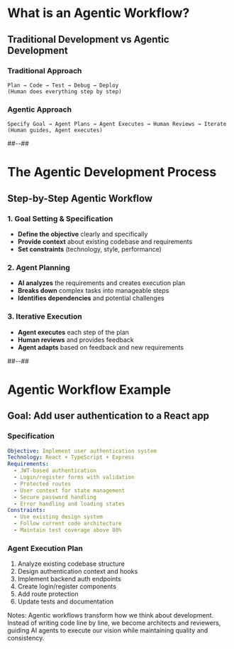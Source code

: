 <!-- .slide -->

# What is an Agentic Workflow?

## **Traditional Development vs Agentic Development**

### **Traditional Approach**
```
Plan → Code → Test → Debug → Deploy
(Human does everything step by step)
```

### **Agentic Approach**
```
Specify Goal → Agent Plans → Agent Executes → Human Reviews → Iterate
(Human guides, Agent executes)
```

##--##

<!-- .slide -->

# The Agentic Development Process

## **Step-by-Step Agentic Workflow**

### **1. Goal Setting & Specification**
- **Define the objective** clearly and specifically
- **Provide context** about existing codebase and requirements
- **Set constraints** (technology, style, performance)

### **2. Agent Planning**
- **AI analyzes** the requirements and creates execution plan
- **Breaks down** complex tasks into manageable steps
- **Identifies dependencies** and potential challenges

### **3. Iterative Execution**
- **Agent executes** each step of the plan
- **Human reviews** and provides feedback
- **Agent adapts** based on feedback and new requirements

##--##

<!-- .slide: class="with-code" -->

# Agentic Workflow Example

## **Goal**: Add user authentication to a React app

### **Specification**
```yaml
Objective: Implement user authentication system
Technology: React + TypeScript + Express
Requirements:
  - JWT-based authentication
  - Login/register forms with validation
  - Protected routes
  - User context for state management
  - Secure password handling
  - Error handling and loading states
Constraints:
  - Use existing design system
  - Follow current code architecture
  - Maintain test coverage above 80%
```

### **Agent Execution Plan**
1. Analyze existing codebase structure
2. Design authentication context and hooks
3. Implement backend auth endpoints
4. Create login/register components
5. Add route protection
6. Update tests and documentation

Notes:
Agentic workflows transform how we think about development. Instead of writing code line by line, we become architects and reviewers, guiding AI agents to execute our vision while maintaining quality and consistency.
